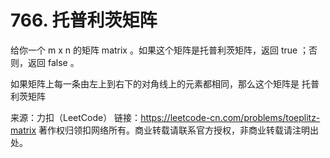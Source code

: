 # 766. 托普利茨矩阵

给你一个 m x n 的矩阵 matrix 。如果这个矩阵是托普利茨矩阵，返回 true ；否则，返回 false 。

如果矩阵上每一条由左上到右下的对角线上的元素都相同，那么这个矩阵是 托普利茨矩阵 

来源：力扣（LeetCode）
链接：https://leetcode-cn.com/problems/toeplitz-matrix
著作权归领扣网络所有。商业转载请联系官方授权，非商业转载请注明出处。